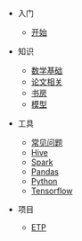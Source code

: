 
- 入门
  - [开始](howto/begin.md)
  

- 知识
  - [数学基础](knowledge/math.md)
  - [论文相关](knowledge/paper.md)
  - [书房](knowledge/book_library.md)
  - [模型](knowledge/tree_model.md)
  
- 工具
  - [常见问题](tools/common.md)
  - [Hive](tools/hive.md)
  - [Spark](tools/spark.md)
  - [Pandas](tools/pandas.md)
  - [Python](tools/python.md)
  - [Tensorflow](tools/tf.md)


- 项目
  - [ETP](project/ETP.md)
